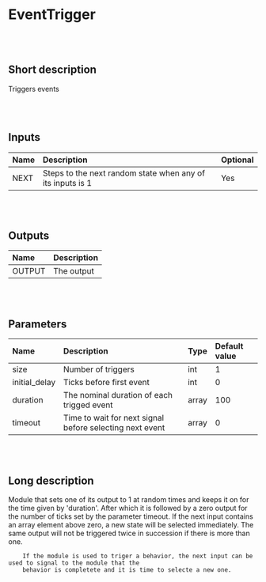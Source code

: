 # EventTrigger


<br><br>
## Short description

Triggers events

<br><br>

## Inputs

|Name|Description|Optional|
|:----|:-----------|:-------|
|NEXT|Steps to the next random state when any of its inputs is 1|Yes|

<br><br>

## Outputs

|Name|Description|
|:----|:-----------|
|OUTPUT|The output|

<br><br>

## Parameters

|Name|Description|Type|Default value|
|:----|:-----------|:----|:-------------|
|size|Number of triggers|int|1|
|initial_delay|Ticks before first event|int|0|
|duration|The nominal duration of each trigged event|array|100|
|timeout|Time to wait for next signal before selecting next event|array|0|

<br><br>
## Long description
Module that sets one of its output to 1 at random times and keeps it on for the time given by 'duration'.
        After which it is followed by a zero output for the number of ticks set by the parameter timeout.
        If the next input contains an array element above zero, a new state will be selected immediately.
        The same output will not be triggered twice in succession if there is more than one.
        
        If the module is used to triger a behavior, the next input can be used to signal to the module that the
        behavior is completete and it is time to selecte a new one.